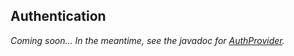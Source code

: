 ## Authentication

*Coming soon... In the meantime, see the javadoc for [AuthProvider].*

[AuthProvider]: http://docs.datastax.com/en/drivers/java/3.5/com/datastax/driver/core/AuthProvider.html